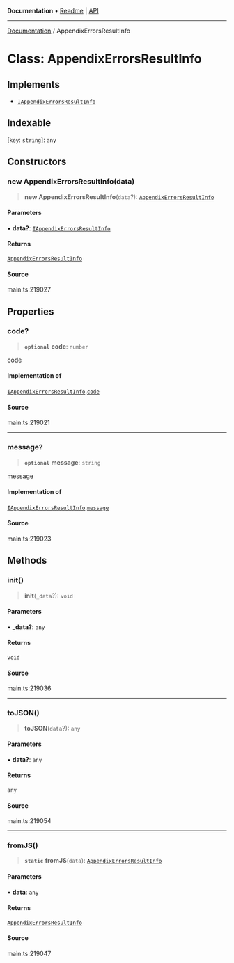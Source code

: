 **Documentation** • [Readme](../README.md) \| [API](../globals.md)

***

[Documentation](../README.md) / AppendixErrorsResultInfo

# Class: AppendixErrorsResultInfo

## Implements

- [`IAppendixErrorsResultInfo`](../interfaces/IAppendixErrorsResultInfo.md)

## Indexable

 \[`key`: `string`\]: `any`

## Constructors

### new AppendixErrorsResultInfo(data)

> **new AppendixErrorsResultInfo**(`data`?): [`AppendixErrorsResultInfo`](AppendixErrorsResultInfo.md)

#### Parameters

• **data?**: [`IAppendixErrorsResultInfo`](../interfaces/IAppendixErrorsResultInfo.md)

#### Returns

[`AppendixErrorsResultInfo`](AppendixErrorsResultInfo.md)

#### Source

main.ts:219027

## Properties

### code?

> **`optional`** **code**: `number`

code

#### Implementation of

[`IAppendixErrorsResultInfo`](../interfaces/IAppendixErrorsResultInfo.md).[`code`](../interfaces/IAppendixErrorsResultInfo.md#code)

#### Source

main.ts:219021

***

### message?

> **`optional`** **message**: `string`

message

#### Implementation of

[`IAppendixErrorsResultInfo`](../interfaces/IAppendixErrorsResultInfo.md).[`message`](../interfaces/IAppendixErrorsResultInfo.md#message)

#### Source

main.ts:219023

## Methods

### init()

> **init**(`_data`?): `void`

#### Parameters

• **\_data?**: `any`

#### Returns

`void`

#### Source

main.ts:219036

***

### toJSON()

> **toJSON**(`data`?): `any`

#### Parameters

• **data?**: `any`

#### Returns

`any`

#### Source

main.ts:219054

***

### fromJS()

> **`static`** **fromJS**(`data`): [`AppendixErrorsResultInfo`](AppendixErrorsResultInfo.md)

#### Parameters

• **data**: `any`

#### Returns

[`AppendixErrorsResultInfo`](AppendixErrorsResultInfo.md)

#### Source

main.ts:219047
